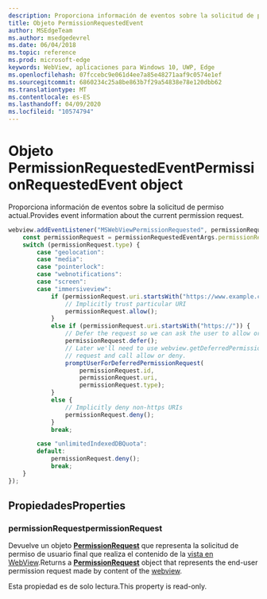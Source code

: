 ```yaml
---
description: Proporciona información de eventos sobre la solicitud de permiso actual.
title: Objeto PermissionRequestedEvent
author: MSEdgeTeam
ms.author: msedgedevrel
ms.date: 06/04/2018
ms.topic: reference
ms.prod: microsoft-edge
keywords: WebView, aplicaciones para Windows 10, UWP, Edge
ms.openlocfilehash: 07fccebc9e061d4ee7a85e48271aaf9c0574e1ef
ms.sourcegitcommit: 6860234c25a8be863b7f29a54838e78e120dbb62
ms.translationtype: MT
ms.contentlocale: es-ES
ms.lasthandoff: 04/09/2020
ms.locfileid: "10574794"
---
```

# <span data-ttu-id="4d2f3-104">Objeto PermissionRequestedEvent</span><span class="sxs-lookup"><span data-stu-id="4d2f3-104">PermissionRequestedEvent object</span></span>

<span data-ttu-id="4d2f3-105">Proporciona información de eventos sobre la solicitud de permiso actual.</span><span class="sxs-lookup"><span data-stu-id="4d2f3-105">Provides event information about the current permission request.</span></span>

```js
webview.addEventListener("MSWebViewPermissionRequested", permissionRequestedEventArgs => {
    const permissionRequest = permissionRequestedEventArgs.permissionRequest;
    switch (permissionRequest.type) {
        case "geolocation":
        case "media":
        case "pointerlock":
        case "webnotifications":
        case "screen":
        case "immersiveview":
            if (permissionRequest.uri.startsWith("https://www.example.com/")) {
                // Implicitly trust particular URI
                permissionRequest.allow();
            }
            else if (permissionRequest.uri.startsWith("https://")) {
                // Defer the request so we can ask the user to allow or deny the request
                permissionRequest.defer();
                // Later we'll need to use webview.getDeferredPermissionRequestById for this
                // request and call allow or deny.
                promptUserForDeferredPermissionRequest(
                    permissionRequest.id,
                    permissionRequest.uri,
                    permissionRequest.type);
            }
            else {
                // Implicitly deny non-https URIs
                permissionRequest.deny();
            }
            break;

        case "unlimitedIndexedDBQuota":
        default:
            permissionRequest.deny();
            break;
    }
});
```

## <span data-ttu-id="4d2f3-106">Propiedades</span><span class="sxs-lookup"><span data-stu-id="4d2f3-106">Properties</span></span>

### <span data-ttu-id="4d2f3-107">permissionRequest</span><span class="sxs-lookup"><span data-stu-id="4d2f3-107">permissionRequest</span></span>

<span data-ttu-id="4d2f3-108">Devuelve un objeto **[PermissionRequest](permissionrequest.md)** que representa la solicitud de permiso de usuario final que realiza el contenido de la [vista en WebView](../webview.md).</span><span class="sxs-lookup"><span data-stu-id="4d2f3-108">Returns a **[PermissionRequest](permissionrequest.md)** object that represents the end-user permission request made by content of the [webview](../webview.md).</span></span>

<span data-ttu-id="4d2f3-109">Esta propiedad es de solo lectura.</span><span class="sxs-lookup"><span data-stu-id="4d2f3-109">This property is read-only.</span></span>
